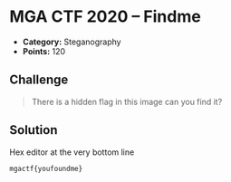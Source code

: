 # MGA CTF 2020 – Findme

* **Category:** Steganography
* **Points:** 120

## Challenge

> There is a hidden flag in this image can you find it?

## Solution

Hex editor at the very bottom line

```
mgactf{youfoundme}
```